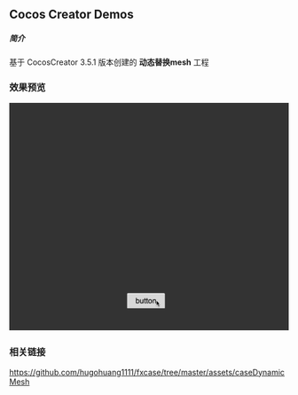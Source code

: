 ## Cocos Creator Demos

##### 简介
基于 CocosCreator 3.5.1 版本创建的 **动态替换mesh** 工程

### 效果预览
![image](../../../gif/202206/2022062002.gif)

### 相关链接
https://github.com/hugohuang1111/fxcase/tree/master/assets/caseDynamicMesh